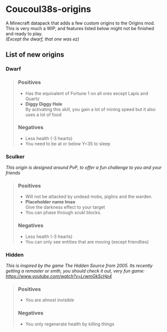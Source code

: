 # Coucoul38s-origins
A Minecraft datapack that adds a few custom origins to the Origins mod.<br>
This is very much a WIP, and features listed below might not be finished and ready to play.<br>*(Except the dwarf, that one was ez)*

## List of new origins
### Dwarf
> ### Positives
> - Has the equivalent of Fortune 1 on all ores except Lapis and Quartz<br>
> - **Diggy Diggy Hole**<br>
>   By activating this skill, you gain a lot of mining speed but it also uses a lot of food<br>
> ### Negatives
> - Less health (-3 hearts)
> - You need to be at or below Y=35 to sleep
### Sculker
  *This origin is designed around PvP, to offer a fun challenge to you and your friends*
> ### Positives
> - Will not be attacked by undead mobs, piglins and the warden.
> - **Placeholder name lmao**<br>
>   Give the darkness effect to your target<br>
> - You can phase through scukl blocks.
> ### Negatives
> - Less health (-3 hearts)
> - You can only see entities that are moving (except friendlies)
### Hidden
*This is inspired by the game The Hidden Source from 2005. Its recently getting a remaster or smth, you should check it out, very fun game: https://www.youtube.com/watch?v=LrwmGk5cHp4*
> ### Positives
> - You are almost invisible
> ### Negatives
> - You only regenerate health by killing things
